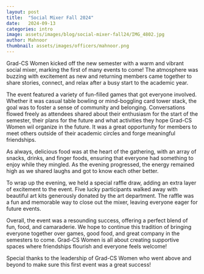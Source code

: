 ```yaml
---
layout: post
title:  "Social Mixer Fall 2024"
date:   2024-09-13
categories: intro
image: assets/images/blog/social-mixer-fall24/IMG_4802.jpg
author: Mahnoor
thumbnail: assets/images/officers/mahnoor.png
---
```


Grad-CS Women kicked off the new semester with a warm and vibrant social mixer, marking the first of many events to come! The atmosphere was buzzing with excitement as new and returning members came together to share stories, connect, and relax after a busy start to the academic year.

The event featured a variety of fun-filled games that got everyone involved. Whether it was casual table bowling or mind-boggling card tower stack, the goal was to foster a sense of community and belonging. Conversations flowed freely as attendees shared about their enthusiasm for the start of the semester, their plans for the future and what activities they hope Grad-CS Women wil organize in the future. It was a great opportunity for members to meet others outside of their academic circles and forge meaningful friendships. 

As always, delicious food was at the heart of the gathering, with an array of snacks, drinks, and finger foods, ensuring that everyone had something to enjoy while they mingled. As the evening progressed, the energy remained high as we shared laughs and got to know each other better.

To wrap up the evening, we held a special raffle draw, adding an extra layer of excitement to the event. Five lucky participants walked away with beautiful art kits generously donated by the art department. The raffle was a fun and memorable way to close out the mixer, leaving everyone eager for future events.

Overall, the event was a resounding success, offering a perfect blend of fun, food, and camaraderie. We hope to continue this tradition of bringing everyone together over games, good food, and great company in the semesters to come. Grad-CS Women is all about creating supportive spaces where friendships flourish and everyone feels welcome!

Special thanks to the leadership of Grad-CS Women who went above and beyond to make sure this first event was a great success!